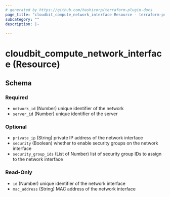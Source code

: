 ```yaml
---
# generated by https://github.com/hashicorp/terraform-plugin-docs
page_title: "cloudbit_compute_network_interface Resource - terraform-provider-cloudbit"
subcategory: ""
description: |-
  
---
```


# cloudbit_compute_network_interface (Resource)





<!-- schema generated by tfplugindocs -->
## Schema

### Required

- `network_id` (Number) unique identifier of the network
- `server_id` (Number) unique identifier of the server

### Optional

- `private_ip` (String) private IP address of the network interface
- `security` (Boolean) whether to enable security groups on the network interface
- `security_group_ids` (List of Number) list of security group IDs to assign to the network interface

### Read-Only

- `id` (Number) unique identifier of the network interface
- `mac_address` (String) MAC address of the network interface


